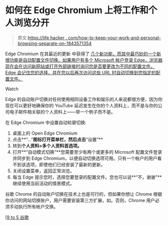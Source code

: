 # 如何在 Edge Chromium 上将工作和个人浏览分开

> 原文:[https://life hacker . com/how-to-keep-your-work-and-personal-browsing-separate-on-1843571354](https://lifehacker.com/how-to-keep-your-work-and-personal-browsing-separate-on-1843571354)

Edge Chromium 在其最近的更新 中获得了 [几个新功能，而其中最巧妙的一个新增功能是自动配置文件切换。如果用户有多个 Microsoft 帐户登录 Edge，浏览器现在会在访问新网站或打开外部链接时询问您是否要更改为不同的配置文件。Edge 会记住您的选择，并在您以后再次访问这些 URL 时自动切换到您指定的配置文件。](https://blogs.windows.com/msedgedev/2020/05/19/microsoft-edge-news-developers-build-2020/) 

Watch

Edge 的自动账户切换对任何使用相同设备工作和娱乐的人来说都很方便，因为你现在可以更好地确保你的 YouTube 延迟发生在你的个人资料上，而不是与你的公司电子邮件相关联的个人资料上——举一个例子而不是。

在 Edge Chromium 中设置自动轮廓切换:

1.  桌面上的 Open Edge Chromium
2.  点击**“…”**图标打开菜单栏，然后点击**“设置”**
3.  转到**个人资料>多个人资料首选项。**
4.  打开**“自动模式切换”**您需要至少有两个或更多的 Microsoft 配置文件登录并同步到 Edge Chromium，以便自动切换选项可用。只有一个帐户的用户看不到该选项，即使他们已经安装了最新的更新。
5.  关闭设置菜单，返回正常浏览。
6.  每当 Edge 提示您时，选择您要登录的配置文件。您也可以说**“不，谢谢”**继续使用当前活动的情景模式。

谷歌 Chrome 的自动账户切换在技术上也是可行的，但如果你想让 Chrome 根据你访问的网站切换账户，用户需要安装第三方扩展，如。否则，Chrome 用户必须手动执行所有帐户交换。

[[9 to 5 谷歌](https://9to5google.com/2020/05/19/microsoft-edge-extension-sync-build-2020-update/)